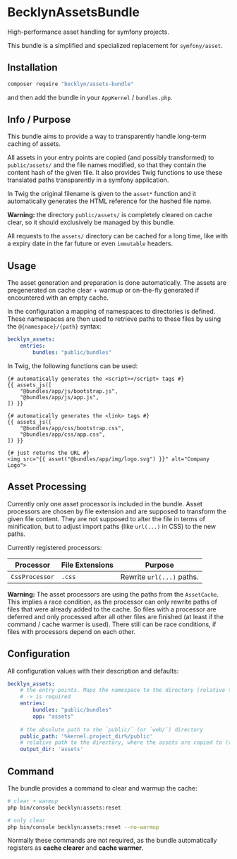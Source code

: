 BecklynAssetsBundle
===================

High-performance asset handling for symfony projects.

This bundle is a simplified and specialized replacement for `symfony/asset`.


Installation
------------

```bash
composer require "becklyn/assets-bundle"
```

and then add the bundle in your `AppKernel` / `bundles.php`.


Info / Purpose
--------------

This bundle aims to provide a way to transparently handle long-term caching of assets.

All assets in your entry points are copied (and possibly transformed) to `public/assets/` and the file names modified, so that they contain the content hash of the given file.
It also provides Twig functions to use these translated paths transparently in a symfony application.

In Twig the original filename is given to the `asset*` function and it automatically generates the HTML reference for the hashed file name.

**Warning:** the directory `public/assets/` is completely cleared on cache clear, so it should exclusively be managed by this bundle.

All requests to the `assets/` directory can be cached for a long time, like with a expiry date in the far future or even `immutable` headers.


Usage
-----

The asset generation and preparation is done automatically.
The assets are pregenerated on cache clear + warmup or on-the-fly generated if encountered with an empty cache.

In the configuration a mapping of namespaces to directories is defined. These namespaces are then used to retrieve paths to these files by using the `@{namespace}/{path}` syntax:

```yaml
becklyn_assets:
    entries:
        bundles: "public/bundles"
```

In Twig, the following functions can be used:

```twig
{# automatically generates the <script></script> tags #}
{{ assets_js([
    "@bundles/app/js/bootstrap.js",
    "@bundles/app/js/app.js",
]) }}

{# automatically generates the <link> tags #}
{{ assets_js([
    "@bundles/app/css/bootstrap.css",
    "@bundles/app/css/app.css",
]) }}

{# just returns the URL #}
<img src="{{ asset("@bundles/app/img/logo.svg") }}" alt="Company Logo">
```


Asset Processing
----------------

Currently only one asset processor is included in the bundle. Asset processors are chosen by file extension and are supposed to transform the given file content.
They are not supposed to alter the file in terms of minification, but to adjust import paths (like `url(...)` in CSS) to the new paths.

Currently registered processors:

| Processor      | File Extensions | Purpose                   |
| -------------- | --------------- | ------------------------- |
| `CssProcessor` | `.css`          | Rewrite `url(...)` paths. |


**Warning:**
The asset processors are using the paths from the `AssetCache`. This implies a race condition, as the processor can only rewrite paths of files that were already added to the cache. So files with a processor are deferred and only processed after all other files are finished (at least if the command / cache warmer is used). There still can be race conditions, if files with processors depend on each other. 


Configuration
-------------

All configuration values with their description and defaults:

```yaml
becklyn_assets:
    # the entry points. Maps the namespace to the directory (relative to `%kernel.project_dir%`)
    # -> is required
    entries:
        bundles: "public/bundles"
        app: "assets"
        
    # the absolute path to the `public/` (or `web/`) directory
    public_path: '%kernel.project_dir%/public' 
    # relative path to the directory, where the assets are copied to (relative to `public_path`)
    output_dir: 'assets' 
```

Command
-------

The bundle provides a command to clear and warmup the cache:

```bash
# clear + warmup
php bin/console becklyn:assets:reset

# only clear
php bin/console becklyn:assets:reset --no-warmup
``` 

Normally these commands are not required, as the bundle automatically registers as **cache clearer** and **cache warmer**.

